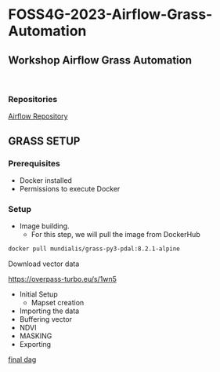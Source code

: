 # FOSS4G-2023-Airflow-Grass-Automation
## Workshop Airflow Grass Automation
<br>

### Repositories
[Airflow Repository](https://github.com/Kan-T-IT/FOSS4G-2023-Airflow)


## GRASS SETUP

### Prerequisites
- Docker installed
- Permissions to execute Docker

### Setup
- Image building.
  - For this step, we will pull the image from DockerHub

 ```bash 
docker pull mundialis/grass-py3-pdal:8.2.1-alpine
```
Download vector data

https://overpass-turbo.eu/s/1wn5

- Initial Setup
  - Mapset creation
- Importing the data
- Buffering vector
- NDVI
- MASKING
- Exporting



[final dag](https://github.com/Kan-T-IT/FOSS4G-2023-FINAL-DAGS)
